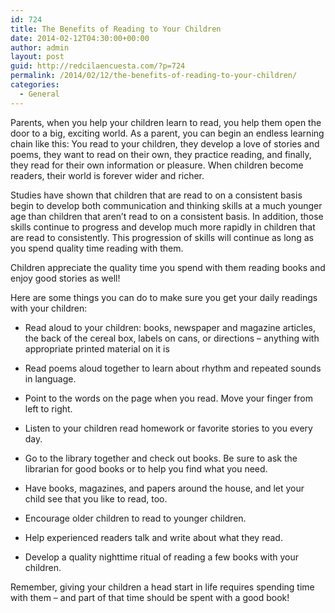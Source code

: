 ```yaml
---
id: 724
title: The Benefits of Reading to Your Children
date: 2014-02-12T04:30:00+00:00
author: admin
layout: post
guid: http://redcilaencuesta.com/?p=724
permalink: /2014/02/12/the-benefits-of-reading-to-your-children/
categories:
  - General
---
```

Parents, when you help your children learn to read, you help them open the door to a big, exciting world. As a parent, you can begin an endless learning chain like this: You read to your children, they develop a love of stories and poems, they want to read on their own, they practice reading, and finally, they read for their own information or pleasure. When children become readers, their world is forever wider and richer.

Studies have shown that children that are read to on a consistent basis begin to develop both communication and thinking skills at a much younger age than children that aren’t read to on a consistent basis. In addition, those skills continue to progress and develop much more rapidly in children that are read to consistently. This progression of skills will continue as long as you spend quality time reading with them.

Children appreciate the quality time you spend with them reading books and enjoy good stories as well!

Here are some things you can do to make sure you get your daily readings with your children:

* Read aloud to your children: books, newspaper and magazine articles, the back of the cereal box, labels on cans, or directions – anything with appropriate printed material on it is
      
* Read poems aloud together to learn about rhythm and repeated sounds in language.
      
* Point to the words on the page when you read. Move your finger from left to right.
      
* Listen to your children read homework or favorite stories to you every day.
      
* Go to the library together and check out books. Be sure to ask the librarian for good books or to help you find what you need.
      
* Have books, magazines, and papers around the house, and let your child see that you like to read, too.
      
* Encourage older children to read to younger children.
      
* Help experienced readers talk and write about what they read.
      
* Develop a quality nighttime ritual of reading a few books with your children. 

Remember, giving your children a head start in life requires spending time with them – and part of that time should be spent with a good book!